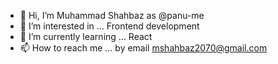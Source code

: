 - 👋 Hi, I’m Muhammad Shahbaz as @panu-me
- 👀 I’m interested in ... Frontend development
- 🌱 I’m currently learning ... React
- 📫 How to reach me ... by email mshahbaz2070@gmail.com

<!---
panu-me/panu-me is a ✨ special ✨ repository because its `README.md` (this file) appears on your GitHub profile.
You can click the Preview link to take a look at your changes.
--->
